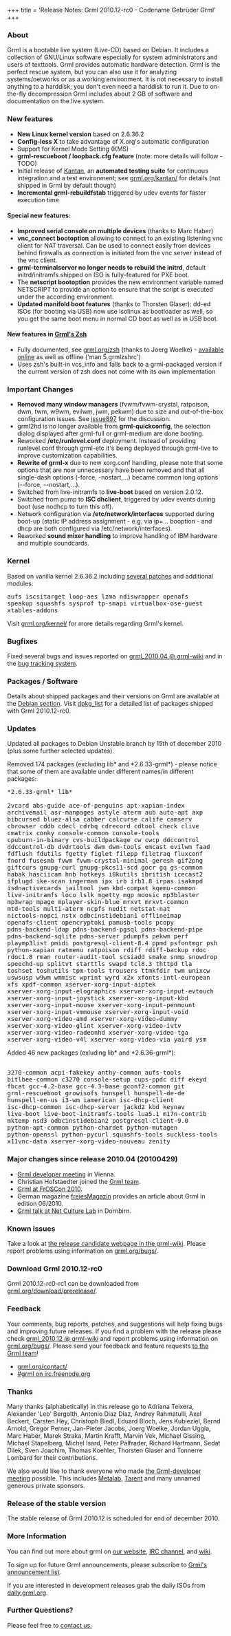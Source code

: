 +++
title = 'Release Notes: Grml 2010.12-rc0 - Codename Gebrüder Grml'
+++

<h3>About</h3>

<p>Grml is a bootable live system (Live-CD) based on Debian. It
includes a collection of GNU/Linux software especially for system
administrators and users of texttools. Grml provides automatic hardware
detection. Grml is the perfect rescue system, but you can also use it for
analyzing systems/networks or as a working environment. It is not
necessary to install anything to a harddisk; you don't even need a
harddisk to run it. Due to on-the-fly decompression Grml includes about
2 GB of software and documentation on the live system.</p>

<h3>New features</h3>

<ul>

<li><strong>New Linux kernel version</strong> based on 2.6.36.2</li>

<li><strong>Config-less X</strong> to take advantage of X.org's automatic configuration</li>

<li>Support for Kernel Mode Setting (KMS)</li>

<li><strong>grml-rescueboot / loopback.cfg feature</strong> (note: more details will follow - TODO)</li>

<li>Initial release of <a href="/kantan/">Kantan</a>, an <strong>automated testing suite</strong> for continuous integration and a test environment; see <a href="/kantan/">grml.org/kantan/</a> for details (not shipped in Grml by default though)

<li><strong>Incremental grml-rebuildfstab</strong> triggered by udev events for faster execution time</li>

</ul>

<h4>Special new features:</h4>

<ul>

<!--
<li><strong>vim: persistant undo</strong> via ~/.vim/undo to undo changes even after you have saved and reloaded a file (disable the feature via: '<em>TODO</em>')</li>
-->

<li><strong>Improved serial console on multiple devices</strong> (thanks to Marc Haber)</li>

<li><strong>vnc_connect bootoption</strong> allowing to connect to an existing listening vnc client for NAT traversal.  Can be used to connect easily from devices behind firewalls as connection is initiated from the vnc server instead of the vnc client.</li>

<li><strong>grml-terminalserver no longer needs to rebuild the initrd</strong>, default initrd/initramfs shipped on ISO is fully-featured for PXE boot.</li>

<li>The <strong>netscript bootoption</strong> provides the new environment variable named NETSCRIPT to provide an option to ensure that the script is executed under the according environment.</li>

<li><strong>Updated manifold boot features</strong> (thanks to Thorsten Glaser): dd-ed ISOs (for booting via USB) now use isolinux as bootloader as well, so you get the same boot menu in normal CD boot as well as in USB boot.</li>

</ul>

<h4>New features in <a href="/zsh/#grmlzshrc">Grml's Zsh</a></h4>

<ul>
<li>Fully documented, see <a href="/zsh/">grml.org/zsh</a>  (thanks to Joerg Woelke) - <a href="/zsh/grmlzshrc.html">available online</a> as well as offline ('man 5 grmlzshrc')
<li>Uses zsh's built-in vcs_info and falls back to a grml-packaged version if the current version of zsh does not come with its own implementation
</ul>

<h3>Important Changes</h3>

<ul>

<li><strong>Removed many window managers</strong> (fvwm/fvwm-crystal, ratpoison, dwm, twm, w9wm, evilwm, jwm, pekwm) due to size and out-of-the-box configuration issues. See <a href="http://bts.grml.org/grml/issue897">issue897</a> for the discussion.</li>

<li>grml2hd is no longer available from <strong>grml-quickconfig</strong>, the selection dialog displayed after grml-full or grml-medium are done booting.</li>

<li>Reworked <strong>/etc/runlevel.conf</strong> deployment. Instead of providing runlevel.conf through grml-etc it's being deployed through grml-live to improve customization capabilities.</li>

<li><strong>Rewrite of grml-x</strong> due to new xorg.conf handling, please note that some options that are now unnecessary have been removed and that all single-dash options (-force, -nostart,...) became common long options (--force, --nostart,...).</li>

<li>Switched from live-initramfs to <strong>live-boot</strong> based on version 2.0.12.</li>

<li>Switched from pump to <strong>ISC dhclient</strong>, triggered by udev events during boot (use nodhcp to turn this off).</li>

<li>Network configuration via <strong>/etc/network/interfaces</strong> supported during boot-up (static IP address assignment - e.g. via ip=... booption - and dhcp are both configured via /etc/network/interfaces).</li>

<li>Reworked <strong>sound mixer handling</strong> to improve handling of IBM hardware and multiple soundcards.</li>

</ul>

<h3>Kernel</h3>

<p>Based on vanilla kernel 2.6.36.2 including <a
href="/kernel/">several patches</a> and additional modules:</p>

<pre class="rahmen">
aufs iscsitarget loop-aes lzma ndiswrapper openafs
speakup squashfs sysprof tp-smapi virtualbox-ose-guest
xtables-addons
</pre>

<p>Visit <a href="/kernel/">grml.org/kernel/</a> for more details
regarding Grml's kernel.</p>

<h3>Bugfixes</h3>

<p>Fixed several bugs and issues reported on <a
href="https://github.com/grml/grml/wiki/grml_2010.04">grml_2010.04 @
grml-wiki</a> and in the <a href="http://bts.grml.org/grml/">bug
tracking system</a>.</p>

<h3>Packages / Software</h3>

<p>Details about shipped packages and their versions on Grml are
available at the <a href="/files/#debian">Debian section</a>. Visit
<!--
<a href="/files/release-2010.12-rc0/dpkg_get_selections">dpkg_get_selections</a>
for a main package listing and
-->
<a href="/files/release-2010.12-rc0/dpkg_list">dpkg_list</a> for a
detailed list of packages shipped with Grml 2010.12-rc0.</p>

<h3>Updates</h3>

<p>Updated all packages to Debian Unstable branch by 15th of december
2010 (plus some further selected updates).</p>

<p>Removed 174 packages (excluding lib* and *2.6.33-grml*) - please
notice that some of them are available under
different names/in different packages:</p>

<pre class="rahmen">
*2.6.33-grml* lib*

2vcard abs-guide ace-of-penguins apt-xapian-index
archivemail asr-manpages astyle aterm aub auto-apt axp
bibcursed bluez-alsa cabber calcurse calife camserv
cbrowser cddb cdecl cdrbq cdrecord cdtool check clive
cmatrix conky console-common console-tools
cpuburn-in-binary cvs-buildpackage cw cwcp ddccontrol
ddccontrol-db dvdrtools dwm dwm-tools emcast evilwm faad
fdflush fdutils fgetty figlet filepp filetraq fluxconf
fnord fusesmb fvwm fvwm-crystal-minimal geresh gif2png
giftcurs gnupg-curl gnupg-pkcs11-scd gocr gq gs-common
habak hasciicam hnb hotkeys i8kutils ibritish icecast2
ifplugd ike-scan ingerman ipx irb irb1.8 irpas isakmpd
isdnactivecards jailtool jwm kbd-compat kqemu-common
live-initramfs loco lslk mgetty mgp moosic mp3blaster
mp3wrap mpage mplayer-skin-blue mrxvt mrxvt-common
mtd-tools multi-aterm ncpfs nedit netstat-nat
nictools-nopci nstx odbcinst1debian1 offlineimap
openafs-client opencryptoki pamusb-tools pcopy
pdns-backend-ldap pdns-backend-pgsql pdns-backend-pipe
pdns-backend-sqlite pdns-server pdumpfs pekwm perf
playmp3list pmidi postgresql-client-8.4 ppmd psfontmgr psh
python-xapian ratmenu ratpoison rdiff rdiff-backup rdoc
rdoc1.8 rman router-audit-tool scsiadd smake snmp snowdrop
speechd-up splitvt starttls swapd tcl8.3 thttpd tla
toshset toshutils tpm-tools trousers ttmkfdir twm unixcw
uswsusp w9wm wmmisc wprint wyrd x2x xfonts-intl-european
xfs xpdf-common xserver-xorg-input-aiptek
xserver-xorg-input-elographics xserver-xorg-input-evtouch
xserver-xorg-input-joystick xserver-xorg-input-kbd
xserver-xorg-input-mouse xserver-xorg-input-penmount
xserver-xorg-input-vmmouse xserver-xorg-input-void
xserver-xorg-video-amd xserver-xorg-video-dummy
xserver-xorg-video-glint xserver-xorg-video-ivtv
xserver-xorg-video-radeonhd xserver-xorg-video-tga
xserver-xorg-video-v4l xserver-xorg-video-via yaird ysm
</pre>

<p>Added 46 new packages (exluding lib* and *2.6.36-grml*):</p>

<pre class="rahmen">

3270-common acpi-fakekey anthy-common aufs-tools
bitlbee-common c3270 console-setup cups-ppdc diff ekeyd
fbcat gcc-4.2-base gcc-4.3-base gconf2-common git
grml-rescueboot growisofs hunspell hunspell-de-de
hunspell-en-us i3-wm iamerican isc-dhcp-client
isc-dhcp-common isc-dhcp-server jackd2 kbd keynav
live-boot live-boot-initramfs-tools lua5.1 m17n-contrib
mktemp nsd3 odbcinst1debian2 postgresql-client-9.0
python-apt-common python-chardet python-mutagen
python-openssl python-pycurl squashfs-tools suckless-tools
x11vnc-data xserver-xorg-video-nouveau zenity
</pre>

<h3>Major changes since release 2010.04 (20100429)</h3>

<ul>

<li><a href="/reports/devmeeting_2010/">Grml developer meeting</a> in Vienna.</li>

<li>Christian Hofstaedter joined the <a href="/team/">Grml team</a>.</li>

<li><a href="http://grml.supersized.org/archives/347-Event-Grml-at-FrOSCon-2010.html">Grml at FrOSCon 2010</a>.</li>

<li>German magazine <a href="http://www.freiesmagazin.de/">freiesMagazin</a> provides an article about Grml in edition 06/2010.</li>

<li><a href="http://grml.supersized.org/archives/343-Event-Grml-Talk-in-DornbirnAustria.html">Grml talk at Net Culture Lab</a> in Dornbirn.</li>

</ul>

<h3>Known issues</h3>

<p>Take a look at <a
href="https://github.com/grml/grml/wiki/release_candidate">the release
candidate webpage in the grml-wiki</a>. Please report problems using
information on <a href="/bugs/">grml.org/bugs/</a>.</p>

<!--
<p>Take a look at <a
href="https://github.com/grml/grml/wiki/grml_2010.12">grml_2010.12 @ grml-wiki</a>.
Please report problems using information on <a
href="/bugs/">grml.org/bugs/</a>.</p>
-->

<h3>Download Grml 2010.12-rc0</h3>

<p>Grml 2010.12-rc0-rc1 can be downloaded from
<a href="/download/prerelease/">grml.org/download/prerelease/</a>.</p>

<!--
<h3>Download Grml 2010.12-rc0</h3>

<p>grml 2010.12-rc0 can be downloaded from <a href="/download/">grml.org/download/</a>.</p>
-->

<h3>Feedback</h3>

<p>Your comments, bug reports, patches, and suggestions will help
fixing bugs and improving future releases. If you find a problem with
the release please check <a
href="https://github.com/grml/grml/wiki/grml_2010.12">grml_2010.12 @
grml-wiki</a> and report problems using information on <a
href="/bugs/">grml.org/bugs/</a>. Please send your feedback and
feature requests <a href="/contact/">to the Grml team</a>!</p>

<ul>
<li><a href="/contact/">grml.org/contact/</a>
<li><a href="/irc/">#grml on irc.freenode.org</a>
</ul>

<h3 id="thanks">Thanks</h3>

<p>Many thanks (alphabetically) in this release go to
Adriana Teixera,
Alexander 'Leo' Bergolth,
Antonio Diaz Diaz,
Andrey Rahmatulli,
Axel Beckert,
Carsten Hey,
Christoph Biedl,
Eduard Bloch,
Jens Kubieziel,
Bernd Arnold,
Gregor Perner,
Jan-Pieter Jacobs,
Joerg Woelke,
Jordan Uggla,
Marc Haber,
Marek Straka,
Martin Krafft,
Marvin Vek,
Michael Gissing,
Michael Stapelberg,
Michel Isard,
Peter Palfrader,
Richard Hartmann,
Sedat Dilek,
Sven Joachim,
Thomas Koehler,
Thorsten Glaser and
Tonnerre Lombard
for their contributions.</p>

<p>We also would like to thank everyone who made <a href="/reports/devmeeting_2010/">the Grml-developer
meeting</a> possible. This includes <a href="http://metalab.at/">Metalab</a>,
<a href="http://www.tarent.de/">Tarent</a> and many unnamed generous private sponsors.</p>

<h3>Release of the stable version</h3>

<p>The stable release of Grml 2010.12 is scheduled for end of december
2010.</p>

<h3>More Information</h3>

<p>You can find out more about grml on <a href="/">our website</a>, <a
href="/irc/">IRC channel</a>, and <a
href="http://wiki.grml.org/">wiki</a>.

<p>To sign up for future Grml announcements, please subscribe to <a
href="http://lists.mur.at/mailman/listinfo/grml-announce">Grml's
announcement list</a>.</p>

<p>If you are interested in development releases grab the daily ISOs
from <a href="http://daily.grml.org/">daily.grml.org</a>.</p>

<h3>Further Questions?</h3>

<p>Please feel free to <a href="/contact/">contact us.</a></p>
